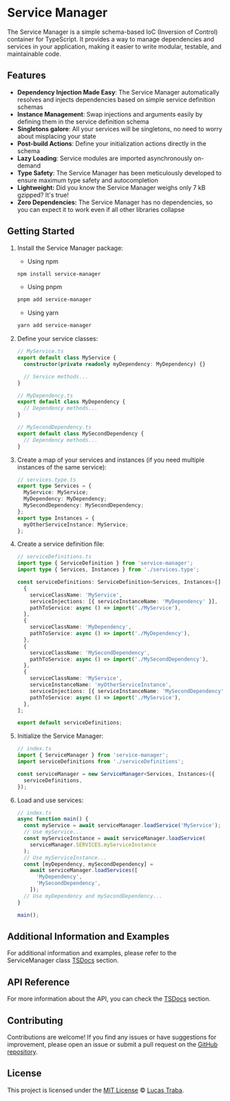 # Service Manager

The Service Manager is a simple schema-based IoC (Inversion of Control) container for TypeScript.
It provides a way to manage dependencies and services in your application,
making it easier to write modular, testable, and maintainable code.

## Features

- **Dependency Injection Made Easy**: The Service Manager automatically resolves
  and injects dependencies based on simple service definition schemas
- **Instance Management**: Swap injections and arguments easily
  by defining them in the service definition schema
- **Singletons galore**: All your services will be singletons,
  no need to worry about misplacing your state
- **Post-build Actions**: Define your initialization actions directly
  in the schema
- **Lazy Loading**: Service modules are imported asynchronously on-demand
- **Type Safety**: The Service Manager has been meticulously developed
  to ensure maximum type safety and autocompletion
- **Lightweight:** Did you know the Service Manager weighs only 7 kB gzipped? It's true!
- **Zero Dependencies:** The Service Manager has no dependencies,
  so you can expect it to work even if all other libraries collapse

## Getting Started

1. Install the Service Manager package:

   - Using npm

   ```bash
   npm install service-manager
   ```

   - Using pnpm

   ```bash
   pnpm add service-manager
   ```

   - Using yarn

   ```bash
   yarn add service-manager
   ```

2. Define your service classes:

   ```typescript
   // MyService.ts
   export default class MyService {
     constructor(private readonly myDependency: MyDependency) {}

     // Service methods...
   }

   // MyDependency.ts
   export default class MyDependency {
     // Dependency methods...
   }

   // MySecondDependency.ts
   export default class MySecondDependency {
     // Dependency methods...
   }
   ```

3. Create a map of your services and instances
   (if you need multiple instances of the same service):

   ```typescript
   // services.type.ts
   export type Services = {
     MyService: MyService;
     MyDependency: MyDependency;
     MySecondDependency: MySecondDependency;
   };
   export type Instances = {
     myOtherServiceInstance: MyService;
   };
   ```

4. Create a service definition file:

   ```typescript
   // serviceDefinitions.ts
   import type { ServiceDefinition } from 'service-manager';
   import type { Services, Instances } from './services.type';

   const serviceDefinitions: ServiceDefinition<Services, Instances>[] = [
     {
       serviceClassName: 'MyService',
       serviceInjections: [{ serviceInstanceName: 'MyDependency' }],
       pathToService: async () => import('./MyService'),
     },
     {
       serviceClassName: 'MyDependency',
       pathToService: async () => import('./MyDependency'),
     },
     {
       serviceClassName: 'MySecondDependency',
       pathToService: async () => import('./MySecondDependency'),
     },
     {
       serviceClassName: 'MyService',
       serviceInstanceName: 'myOtherServiceInstance',
       serviceInjections: [{ serviceInstanceName: 'MySecondDependency' }],
       pathToService: async () => import('./MyService'),
     },
   ];

   export default serviceDefinitions;
   ```

5. Initialize the Service Manager:

   ```typescript
   // index.ts
   import { ServiceManager } from 'service-manager';
   import serviceDefinitions from './serviceDefinitions';

   const serviceManager = new ServiceManager<Services, Instances>({
     serviceDefinitions,
   });
   ```

6. Load and use services:

   ```typescript
   // index.ts
   async function main() {
     const myService = await serviceManager.loadService('MyService');
     // Use myService...
     const myServiceInstance = await serviceManager.loadService(
       serviceManager.SERVICES.myServiceInstance
     );
     // Use myServiceInstance...
     const [myDependency, mySecondDependency] =
       await serviceManager.loadServices([
         'MyDependency',
         'MySecondDependency',
       ]);
     // Use myDependency and mySecondDependency...
   }

   main();
   ```

## Additional Information and Examples

For additional information and examples,
please refer to the ServiceManager class [TSDocs](./docs/classes/ServiceManager.md) section.

## API Reference

For more information about the API, you can check
the [TSDocs](./docs/globals.md) section.

## Contributing

Contributions are welcome! If you find any issues or have suggestions
for improvement, please open an issue or submit a pull request
on the [GitHub repository](https://github.com/lucastraba/service-manager).

## License

This project is licensed under
the [MIT License](https://opensource.org/licenses/MIT) © [Lucas Traba](https://github.com/lucastraba).
